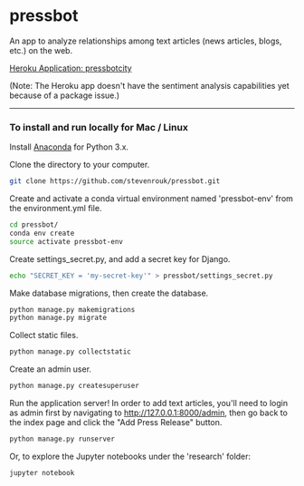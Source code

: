 # pressbot

An app to analyze relationships among text articles (news articles, blogs, etc.) on the web.

[Heroku Application: pressbotcity](https://pressbotcity.herokuapp.com/)

(Note: The Heroku app doesn't have the sentiment analysis capabilities yet because of a package issue.)

---

### To install and run locally for Mac / Linux

Install [Anaconda](https://www.continuum.io/downloads) for Python 3.x.

Clone the directory to your computer.
```bash
git clone https://github.com/stevenrouk/pressbot.git
```

Create and activate a conda virtual environment named 'pressbot-env' from the environment.yml file.
```bash
cd pressbot/
conda env create
source activate pressbot-env
```

Create settings_secret.py, and add a secret key for Django.
```bash
echo "SECRET_KEY = 'my-secret-key'" > pressbot/settings_secret.py
```

Make database migrations, then create the database.
```bash
python manage.py makemigrations
python manage.py migrate
```

Collect static files.
```bash
python manage.py collectstatic
```

Create an admin user.
```bash
python manage.py createsuperuser
```

Run the application server! In order to add text articles, you'll need to login as admin first by navigating to http://127.0.0.1:8000/admin, then go back to the index page and click the "Add Press Release" button.
```bash
python manage.py runserver
```

Or, to explore the Jupyter notebooks under the 'research' folder:
```bash
jupyter notebook
```
